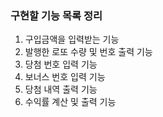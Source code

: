 ### 구현할 기능 목록 정리

1. 구입금액을 입력받는 기능
2. 발행한 로또 수량 및 번호 출력 기능
3. 당첨 번호 입력 기능
4. 보너스 번호 입력 기능
5. 당첨 내역 출력 기능
6. 수익률 계산 및 출력 기능

